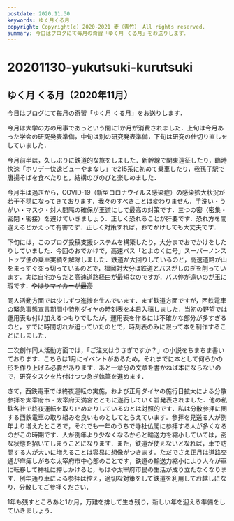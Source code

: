 ```yaml
---
postdate: 2020.11.30
keywords: ゆく月くる月
copyright: Copyright(c) 2020-2021 麦（青竹） All rights reserved.
summary: 今日はブログにて毎月の奇習「ゆく月 くる月」をお送りします．
---
```


# 20201130-yukutsuki-kurutsuki

## ゆく月 くる月（2020年11月）

今日はブログにて毎月の奇習「ゆく月 くる月」をお送りします．

今月は大学の方の用事であっという間に1か月が消費されました．上旬は今月あった学会の研究発表準備，中旬は別の研究発表準備，下旬は研究の仕切り直しをしていました．

今月前半は，久しぶりに鉄道的な旅をしました．新幹線で関東遠征したり，臨時快速「ホリデー快速ビューやまなし」で215系に初めて乗車したり，我孫子駅で唐揚そばを食べたりと，結構のびのびと楽しめました．

今月半ば過ぎから，COVID-19（新型コロナウイルス感染症）の感染拡大状況が若干不穏になってきております．我々のすべきことは変わりません．手洗い・うがい・マスク・対人間隔の確保が王道にして最高の対策です．三つの密（密集・密閉・密接）を避けていきましょう．正しく恐れることが肝要です．恐れ方を間違えるとかえって有害です．正しく対策すれば，おでかけしても大丈夫です．

下旬には，このブログ投稿支援システムを構築したり，大分までおでかけをしたりしていました．今回のおでかけで，高速バス「とよのくに号」スーパーノンストップ便の乗車実績を解除しました．鉄道が大回りしているのと，高速道路が山をまっすぐ突っ切っているのとで，福岡対大分は鉄道とバスがしのぎを削っています．実は自宅からだと高速道路経由が最短なのですが，バス停が遠いのが玉に瑕です．<del>やはりマイカーが最高</del>

同人活動方面では少しずつ進捗を生んでいます．まず鉄道方面ですが，西鉄電車の緊急事態宣言期間中特別ダイヤの時刻表を本日入稿しました．当初の野望では運用表も付け加えるつもりでしたが，運用表を作るには不確かな部分が多すぎるのと，すでに時間切れが迫っていたのとで，時刻表のみに限って本を制作することにしました．

二次創作同人活動方面では，「ご注文はうさぎですか？」の小説をちまちま書いております．こちらは1月にイベントがあるため，それまでに本として何らかの形を作り上げる必要があります．あと一章分の文章を書かねば本にならないので，研究タスクを片付けつつ急ぎ執筆を進めます．

さて，西鉄電車では終夜運転の実施，および正月ダイヤの施行日拡大による分散参拝を太宰府市・太宰府天満宮とともに遂行していく旨発表されました．他の私鉄各社で終夜運転を取り止めたりしているのとは対照的です．私は分散参拝に関する西鉄電車の取り組みを良いものとしてとらえています．参拝を見送る人が例年より増えたところで，それでも一年のうちで寺社仏閣に参拝する人が多くなるのがこの時期です．人が例年より少なくなるからと輸送力を縮小していては，密な状態を招いてしまうことになります．また，鉄道が使えないとなれば，車で訪問する人が大いに増えることは容易に想像がつきます．ただでさえ正月は道路交通が麻痺しがちな太宰府市中心部のことです，鉄道の輸送力縮小により人々が車に転移して神社に押しかけると，もはや太宰府市民の生活が成り立たなくなります．例年通り車による参拝は控え，適切な対策をして鉄道を利用してお越しになり，分散してご参拝ください．

1年も残すところあと1か月，万難を排して生き残り，新しい年を迎える準備をしていきましょう．
